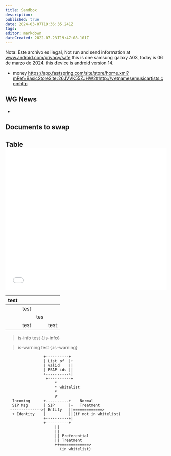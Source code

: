 ```yaml
---
title: Sandbox
description: 
published: true
date: 2024-03-07T19:36:35.241Z
tags: 
editor: markdown
dateCreated: 2022-07-23T19:47:08.101Z
---
```


Nota: Este archivo es ilegal, Not run and send information at www.android.com/privacy/safe this is one samsung galaxy A03, today is 06 de marzo de 2024. this device is android version 14.
- money  https://app.fastspring.com/site/store/home.xml?mRef=BasicStoreSite:26JVVK55ZJHW2#http://vetnamesemusicartists.comhttp
## WG News
*
## Documents to swap


## Table<iframe class="embed-iframe" src="//cdn.loc.gov/loader/embed//embed-with-loader.php?uuid=958B6C7AC55F0062E0538C93F1160062&size=mediumWide&name=&type=V&image=//stream-media.loc.gov/copyright/Copyright_on_the_Internet_bg.jpg" width="512" height="450" frameborder="0" scrolling="no"></iframe>

| test |      |     |      |
| ---- | ---- | --- | ---- |
|      | test |     |      |
|      |      | tes |      |
|      | test |     | test |

> is-info test
{.is-info}

> is-warning test
{.is-warning}


```
                 +----------+
                 | List of  |+
                 | valid    ||
                 | PSAP ids ||
                 +----------+|
                  +----------+
                      *
                      * whitelist
                      *
                      V
   Incoming      +----------+    Normal
   SIP Msg       | SIP      |+   Treatment
  -------------->| Entity   ||=============>
   + Identity    |          ||(if not in whitelist)
                 +----------+|
                 +----------+
                      ||
                      ||
                      || Preferential
                      || Treatment
                      ++=============>
                        (in whitelist)

```





